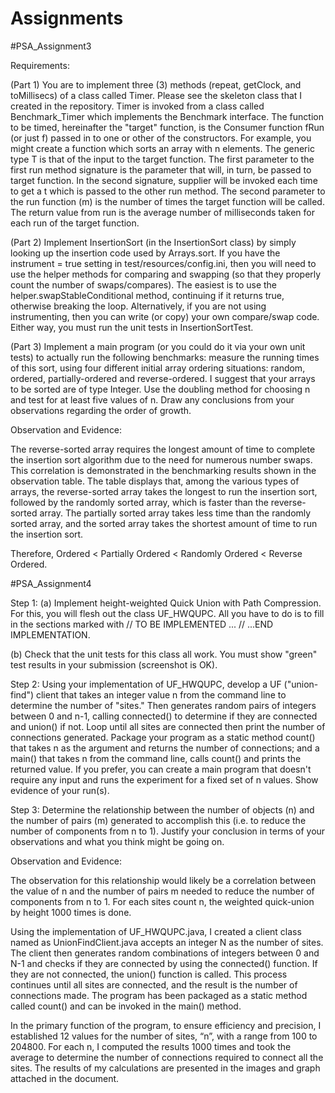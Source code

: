 # Assignments

#PSA_Assignment3

 Requirements:
 
 (Part 1) You are to implement three (3) methods (repeat, getClock, and toMillisecs) of a class called Timer. Please see the skeleton class that I created in the repository. Timer is invoked from a class called Benchmark_Timer which implements the Benchmark interface.
The function to be timed, hereinafter the "target" function, is the Consumer function fRun (or just f) passed in to one or other of the constructors. For example, you might create a function which sorts an array with n elements.
The generic type T is that of the input to the target function.
The first parameter to the first run method signature is the parameter that will, in turn, be passed to target function. In the second signature, supplier will be invoked each time to get a t which is passed to the other run method. The second parameter to the run function (m) is the number of times the target function will be called. The return value from run is the average number of milliseconds taken for each run of the target function.

(Part 2) Implement InsertionSort (in the InsertionSort class) by simply looking up the insertion code used by Arrays.sort. If you have the instrument = true setting in test/resources/config.ini, then you will need to use the helper methods for comparing and swapping (so that they properly count the number of swaps/compares). The easiest is to use the helper.swapStableConditional method, continuing if it returns true, otherwise breaking the loop. Alternatively, if you are not using instrumenting, then you can write (or copy) your own compare/swap code. Either way, you must run the unit tests in InsertionSortTest.

(Part 3) Implement a main program (or you could do it via your own unit tests) to actually run the following benchmarks: measure the running times of this sort, using four different initial array ordering situations: random, ordered, partially-ordered and reverse-ordered. I suggest that your arrays to be sorted are of type Integer. Use the doubling method for choosing n and test for at least five values of n. Draw any conclusions from your observations regarding the order of growth.


Observation and Evidence: 

The reverse-sorted array requires the longest amount of time to complete the insertion sort algorithm due to the need for numerous number swaps. This correlation is demonstrated in the benchmarking results shown in the observation table. The table displays that, among the various types of arrays, the reverse-sorted array takes the longest to run the insertion sort, followed by the randomly sorted array, which is faster than the reverse-sorted array. The partially sorted array takes less time than the randomly sorted array, and the sorted array takes the shortest amount of time to run the insertion sort. 

Therefore, Ordered < Partially Ordered < Randomly Ordered < Reverse Ordered.  


#PSA_Assignment4

Step 1: 
(a) Implement height-weighted Quick Union with Path Compression. For this, you will flesh out the class UF_HWQUPC. All you have to do is to fill in the sections marked with // TO BE IMPLEMENTED ... // ...END IMPLEMENTATION. 

(b) Check that the unit tests for this class all work. You must show "green" test results in your submission (screenshot is OK).  

Step 2: 
Using your implementation of UF_HWQUPC, develop a UF ("union-find") client that takes an integer value n from the command line to determine the number of "sites." Then generates random pairs of integers between 0 and n-1, calling connected() to determine if they are connected and union() if not. Loop until all sites are connected then print the number of connections generated. Package your program as a static method count() that takes n as the argument and returns the number of connections; and a main() that takes n from the command line, calls count() and prints the returned value. If you prefer, you can create a main program that doesn't require any input and runs the experiment for a fixed set of n values. Show evidence of your run(s). 

Step 3: 
Determine the relationship between the number of objects (n) and the number of pairs (m) generated to accomplish this (i.e. to reduce the number of components from n to 1). Justify your conclusion in terms of your observations and what you think might be going on. 


Observation and Evidence:

The observation for this relationship would likely be a correlation between the value of n and the number of pairs m needed to reduce the number of components from n to 1. For each sites count n, the weighted quick-union by height 1000 times is done. 

 

Using the implementation of UF_HWQUPC.java, I created a client class named as UnionFindClient.java accepts an integer N as the number of sites. The client then generates random combinations of integers between 0 and N-1 and checks if they are connected by using the connected() function. If they are not connected, the union() function is called. This process continues until all sites are connected, and the result is the number of connections made. The program has been packaged as a static method called count() and can be invoked in the main() method. 

In the primary function of the program, to ensure efficiency and precision, I established 12 values for the number of sites, “n”, with a range from 100 to 204800. For each n, I computed the results 1000 times and took the average to determine the number of connections required to connect all the sites. The results of my calculations are presented in the images and graph attached in the document.
